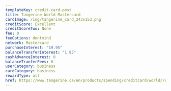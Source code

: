 ```yaml
---
templateKey: credit-card-post
title: Tangerine World Mastercard
cardImage: /img/tangerine_card_243x153.png
creditScore: Excellent
creditScoreTwo: None
fee: 0
feeOptions: dontmind
network: Mastercard
purchaseInterest: "19.95"
balanceTransferInterest: "1.95"
cashAdvanceInterest: 0
balanceTranferFees: 0
userCategory: business
cardCategory: business
rewardType: all
href: https://www.tangerine.ca/en/products/spending/creditcard/world/?utm_source=27077&utm_medium=Affiliate&utm_content=24683&shrtag=a-27077b-24683c-&site=27077&banner=24683&acid=&product_id=1200
---
```

